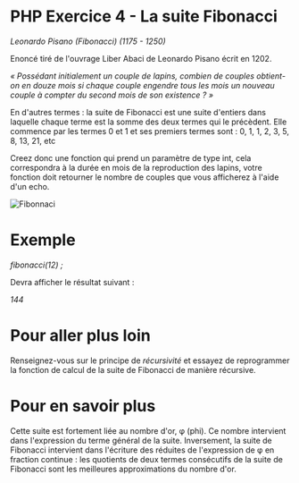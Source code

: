 # PHP Exercice 4 - La suite Fibonacci

_Leonardo Pisano (Fibonacci) (1175 - 1250)_

Enoncé tiré de l'ouvrage Liber Abaci de Leonardo Pisano écrit en 1202.

_« Possédant initialement un couple de lapins, combien de couples obtient-on en douze mois si chaque couple engendre tous les mois un nouveau couple à compter du second mois de son existence ? »_

En d'autres termes : la suite de Fibonacci est une suite d'entiers dans laquelle chaque terme est la somme des deux termes qui le précèdent. Elle commence par les termes 0 et 1 et ses premiers termes sont : 0, 1, 1, 2, 3, 5, 8, 13, 21, etc

Creez donc une fonction qui prend un paramètre de type int, cela correspondra à la durée en mois de la reproduction des lapins, votre fonction doit retourner le nombre de couples que vous afficherez à l'aide d'un echo.

![Fibonnaci](https://upload.wikimedia.org/wikipedia/commons/thumb/7/7a/FibonacciRabbit.svg/620px-FibonacciRabbit.svg.png)

# Exemple

_fibonacci(12) ;_

Devra afficher le résultat suivant :

_144_

# Pour aller plus loin

Renseignez-vous sur le principe de _récursivité_ et essayez de reprogrammer la fonction de calcul de la suite de Fibonacci de manière récursive.

# Pour en savoir plus

Cette suite est fortement liée au nombre d'or, φ (phi). Ce nombre intervient dans l'expression du terme général de la suite. Inversement, la suite de Fibonacci intervient dans l'écriture des réduites de l'expression de φ en fraction continue : les quotients de deux termes consécutifs de la suite de Fibonacci sont les meilleures approximations du nombre d'or.
